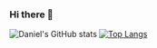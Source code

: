 ### Hi there 👋

<!--
**meskal1/meskal1** is a ✨ _special_ ✨ repository because its `README.md` (this file) appears on your GitHub profile.

Here are some ideas to get you started:

- 🔭 I’m currently working on ...
- 🌱 I’m currently learning ...
- 👯 I’m looking to collaborate on ...
- 🤔 I’m looking for help with ...
- 💬 Ask me about ...
- 📫 How to reach me: ...
- 😄 Pronouns: ...
- ⚡ Fun fact: ...
-->
![Daniel's GitHub stats](https://github-readme-stats.vercel.app/api?username=meskal1&show_icons=true&card_width=450&hide_title=true&hide=contribs&theme=dracula&line_height=20)
[![Top Langs](https://github-readme-stats.vercel.app/api/top-langs/?username=meskal1&layout=compact&card_width=340&hide_title=true&theme=dracula&line_height=20)](https://github.com/meskal1/github-readme-stats)

